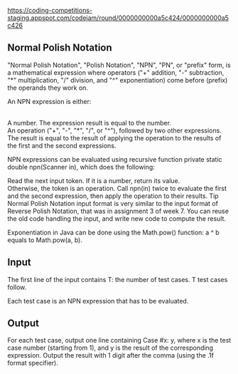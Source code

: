 https://coding-competitions-staging.appspot.com/codejam/round/0000000000a5c424/0000000000a5c426 <br>
<h2> Normal Polish Notation </h2>
"Normal Polish Notation", "Polish Notation", "NPN", "PN", or "prefix" form, is a mathematical expression where operators ("+" addition, "-" subtraction, "*" multiplication, "/" division, and "^" exponentiation) come before (prefix) the operands they work on.

An NPN expression is either:

<br> A number. The expression result is equal to the number.
<br> An operation ("+", "-", "*", "/", or "^"), followed by two other expressions. The result is equal to the result of applying the operation to the results of the first and the second expressions.


NPN expressions can be evaluated using recursive function private static double npn(Scanner in), which does the following:

Read the next input token. If it is a number, return its value.
<br> Otherwise, the token is an operation. Call npn(in) twice to evaluate the first and the second expression, then apply the operation to their results.
Tip
Normal Polish Notation input format is very similar to the input format of Reverse Polish Notation, that was in assignment 3 of week 7. You can reuse the old code handling the input, and write new code to compute the result.

Exponentiation in Java can be done using the Math.pow() function: a ^ b equals to Math.pow(a, b).

<h2> Input </h2>
The first line of the input contains T: the number of test cases. T test cases follow.

Each test case is an NPN expression that has to be evaluated.

<h2> Output </h2>
For each test case, output one line containing Case #x: y, where x is the test case number (starting from 1), and y is the result of the corresponding expression. Output the result with 1 digit after the comma (using the .1f format specifier).
